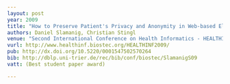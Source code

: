 ```yaml
---
layout: post
year: 2009
title: "How to Preserve Patient's Privacy and Anonymity in Web-based Electronic Health Records"
authors: Daniel Slamanig, Christian Stingl
venue: "Second International Conference on Health Informatics - HEALTHINF 2009"
vurl: http://www.healthinf.biostec.org/HEALTHINF2009/
pub: http://dx.doi.org/10.5220/0001547502570264
bib: http://dblp.uni-trier.de/rec/bib/conf/biostec/SlamanigS09
vatt: (Best student paper award)

---
```


